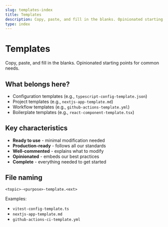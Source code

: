```yaml
---
slug: templates-index
title: Templates
description: Copy, paste, and fill in the blanks. Opinionated starting points for common needs
type: index
---
```


# Templates

Copy, paste, and fill in the blanks. Opinionated starting points for common needs.

## What belongs here?

- Configuration templates (e.g., `typescript-config-template.json`)
- Project templates (e.g., `nextjs-app-template.md`)
- Workflow templates (e.g., `github-actions-template.yml`)
- Boilerplate templates (e.g., `react-component-template.tsx`)

## Key characteristics

- **Ready to use** - minimal modification needed
- **Production-ready** - follows all our standards
- **Well-commented** - explains what to modify
- **Opinionated** - embeds our best practices
- **Complete** - everything needed to get started

## File naming

`<topic>-<purpose>-template.<ext>`

Examples:

- `vitest-config-template.ts`
- `nextjs-app-template.md`
- `github-actions-ci-template.yml`
